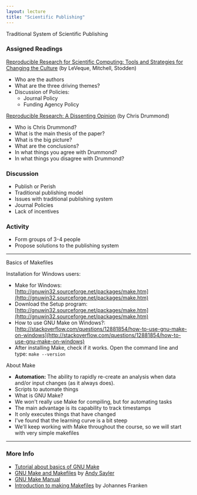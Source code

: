 ```yaml
---
layout: lecture
title: "Scientific Publishing"
---
```


<p class="message">
  Traditional System of Scientific Publishing
</p>


### Assigned Readings

<a href="http://web.stanford.edu/~vcs/papers/CiSE2012-LMS.pdf" target="_blank"><i class="fa fa-newspaper-o" aria-hidden="true"></i> Reproducible Research for Scientific Computing: Tools and Strategies for Changing the Culture</a> (by LeVeque, Mitchell, Stodden)

- Who are the authors
- What are the three driving themes?
- Discussion of Policies:
	- Journal Policy
	- Funding Agency Policy


<a href="http://cogprints.org/8675/1/ReproducibleResearch.pdf" target="_blank"><i class="fa fa-newspaper-o" aria-hidden="true"></i> Reproducible Research: A Dissenting Opinion</a> (by Chris Drummond)

- Who is Chris Drummond?
- What is the main thesis of the paper?
- What is the big picture?
- What are the conclusions?
- In what things you agree with Drummond?
- In what things you disagree with Drummond?


### Discussion

- Publish or Perish
- Traditional publishing model
- Issues with traditional publishing system
- Journal Policies
- Lack of incentives


### Activity

- Form groups of 3-4 people
- Propose solutions to the publishing system


-----

<p class="message">
  Basics of Makefiles
</p>

Installation for Windows users:

- Make for Windows: [http://gnuwin32.sourceforge.net/packages/make.htm](http://gnuwin32.sourceforge.net/packages/make.htm)
- Download the Setup program: [http://gnuwin32.sourceforge.net/packages/make.htm](http://gnuwin32.sourceforge.net/packages/make.htm)
- How to use GNU Make on Windows?: [http://stackoverflow.com/questions/12881854/how-to-use-gnu-make-on-windows](http://stackoverflow.com/questions/12881854/how-to-use-gnu-make-on-windows)
- After installing Make, check if it works. Open the command line and type:
`make --version`

About Make

- __Automation:__ The ability to rapidly re-create an analysis when data
and/or input changes (as it always does).
- Scripts to automate things
- What is GNU Make?
- We won't really use Make for compiling, but for automating tasks
- The main advantage is its capability to track timestamps
- It only executes things that have changed
- I've found that the learning curve is a bit steep
- We'll keep working with Make throughout the course,
so we will start with very simple makefiles

-----

<h3>
	<span class="fa fa-info-circle fa-lg main-list-item-icon"></span>
	More Info
</h3>

- [Tutorial about basics of GNU Make](https://github.com/unix-tools/tutorial-makefiles)
- <a href="https://www.youtube.com/watch?v=Lyp36ku7D0A" target="_blank">GNU Make and Makefiles</a> by <a href="https://www.andysayler.com/" target="_blank">Andy Sayler</a>
- [GNU Make Manual](http://www.gnu.org/software/make/manual/make.html)
- [Introduction to making Makefiles](http://www.jfranken.de/homepages/johannes/vortraege/make_inhalt.en.html) by Johannes Franken
